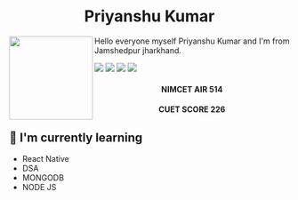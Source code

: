 
<h1 align="center"> Priyanshu Kumar </h1>

<img src="https://github.com/Priyanshu-kr-gupta/git_assignment/assets/114975117/64b4c91b-7f83-45fd-8401-117febcb80cc" width="150px" align="left"/> 


 Hello everyone myself Priyanshu Kumar and I'm from Jamshedpur jharkhand.


![](https://img.shields.io/badge/Code-HTML5-informational?style=flat&logo=HTML5&color=E34F26)
![](https://img.shields.io/badge/Style-Bootstrap-informational?style=flat&logo=Bootstrap&color=7952B3)
![](https://img.shields.io/badge/Style-CSS3-informational?style=flat&logo=CSS3&color=1572B6)
![](https://img.shields.io/badge/Code-JavaScript-informational?style=flat&logo=JavaScript&color=F7DF1E)

<h4 align="center">NIMCET AIR 514</h4>
<h4 align="center">CUET SCORE 226</h4>

## 🌱 I'm currently learning
-  React Native
-  DSA
-  MONGODB
-  NODE JS



